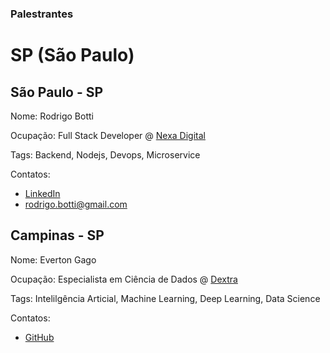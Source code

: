 ### Palestrantes

# SP (São Paulo)

## São Paulo - SP

Nome: Rodrigo Botti

Ocupação: Full Stack Developer @ [Nexa Digital](https://www.linkedin.com/company/nexadigital/)

Tags: Backend, Nodejs, Devops, Microservice

Contatos: 
- [LinkedIn](https://www.linkedin.com/in/rodrigo-botti/)
- rodrigo.botti@gmail.com

## Campinas - SP 

Nome: Everton Gago

Ocupação: Especialista em Ciência de Dados @ [Dextra](https://dextra.com.br/pt/)

Tags: Intelilgência Articial, Machine Learning, Deep Learning, Data Science

Contatos: 
- [GitHub](https://github.com/evertongago)
